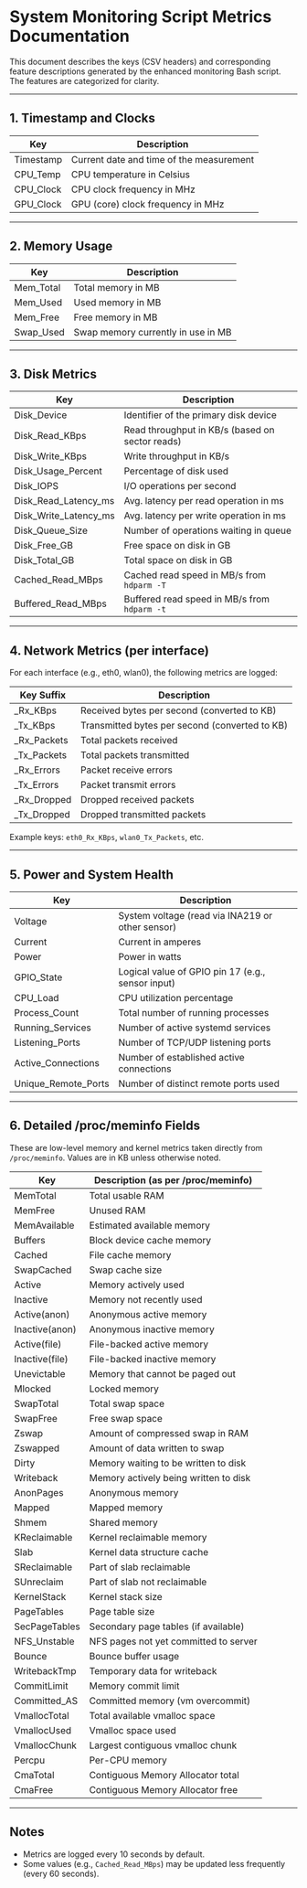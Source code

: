 # System Monitoring Script Metrics Documentation

This document describes the keys (CSV headers) and corresponding feature descriptions generated by the enhanced monitoring Bash script. The features are categorized for clarity.

---

## 1. **Timestamp and Clocks**
| Key         | Description                                  |
|-------------|----------------------------------------------|
| Timestamp   | Current date and time of the measurement     |
| CPU_Temp    | CPU temperature in Celsius                   |
| CPU_Clock   | CPU clock frequency in MHz                   |
| GPU_Clock   | GPU (core) clock frequency in MHz            |

---

## 2. **Memory Usage**
| Key        | Description                                |
|------------|--------------------------------------------|
| Mem_Total  | Total memory in MB                         |
| Mem_Used   | Used memory in MB                          |
| Mem_Free   | Free memory in MB                          |
| Swap_Used  | Swap memory currently in use in MB         |

---

## 3. **Disk Metrics**
| Key                 | Description                                            |
|----------------------|--------------------------------------------------------|
| Disk_Device          | Identifier of the primary disk device                 |
| Disk_Read_KBps       | Read throughput in KB/s (based on sector reads)       |
| Disk_Write_KBps      | Write throughput in KB/s                              |
| Disk_Usage_Percent   | Percentage of disk used                               |
| Disk_IOPS            | I/O operations per second                             |
| Disk_Read_Latency_ms | Avg. latency per read operation in ms                |
| Disk_Write_Latency_ms| Avg. latency per write operation in ms               |
| Disk_Queue_Size      | Number of operations waiting in queue                 |
| Disk_Free_GB         | Free space on disk in GB                              |
| Disk_Total_GB        | Total space on disk in GB                             |
| Cached_Read_MBps     | Cached read speed in MB/s from `hdparm -T`            |
| Buffered_Read_MBps   | Buffered read speed in MB/s from `hdparm -t`          |

---

## 4. **Network Metrics (per interface)**

For each interface (e.g., eth0, wlan0), the following metrics are logged:

| Key Suffix              | Description                                 |
|-------------------------|---------------------------------------------|
| _Rx_KBps                | Received bytes per second (converted to KB) |
| _Tx_KBps                | Transmitted bytes per second (converted to KB) |
| _Rx_Packets             | Total packets received                      |
| _Tx_Packets             | Total packets transmitted                   |
| _Rx_Errors              | Packet receive errors                       |
| _Tx_Errors              | Packet transmit errors                      |
| _Rx_Dropped             | Dropped received packets                    |
| _Tx_Dropped             | Dropped transmitted packets                 |

Example keys: `eth0_Rx_KBps`, `wlan0_Tx_Packets`, etc.

---

## 5. **Power and System Health**
| Key              | Description                                      |
|------------------|--------------------------------------------------|
| Voltage          | System voltage (read via INA219 or other sensor) |
| Current          | Current in amperes                               |
| Power            | Power in watts                                   |
| GPIO_State       | Logical value of GPIO pin 17 (e.g., sensor input)|
| CPU_Load         | CPU utilization percentage                       |
| Process_Count    | Total number of running processes                |
| Running_Services | Number of active systemd services                |
| Listening_Ports  | Number of TCP/UDP listening ports                |
| Active_Connections | Number of established active connections       |
| Unique_Remote_Ports | Number of distinct remote ports used          |

---

## 6. **Detailed /proc/meminfo Fields**

These are low-level memory and kernel metrics taken directly from `/proc/meminfo`. Values are in KB unless otherwise noted.

| Key             | Description (as per /proc/meminfo)                |
|------------------|--------------------------------------------------|
| MemTotal         | Total usable RAM                                 |
| MemFree          | Unused RAM                                       |
| MemAvailable     | Estimated available memory                       |
| Buffers          | Block device cache memory                        |
| Cached           | File cache memory                                |
| SwapCached       | Swap cache size                                  |
| Active           | Memory actively used                             |
| Inactive         | Memory not recently used                         |
| Active(anon)     | Anonymous active memory                          |
| Inactive(anon)   | Anonymous inactive memory                        |
| Active(file)     | File-backed active memory                        |
| Inactive(file)   | File-backed inactive memory                      |
| Unevictable      | Memory that cannot be paged out                  |
| Mlocked          | Locked memory                                    |
| SwapTotal        | Total swap space                                 |
| SwapFree         | Free swap space                                  |
| Zswap            | Amount of compressed swap in RAM                 |
| Zswapped         | Amount of data written to swap                   |
| Dirty            | Memory waiting to be written to disk             |
| Writeback        | Memory actively being written to disk            |
| AnonPages        | Anonymous memory                                 |
| Mapped           | Mapped memory                                    |
| Shmem            | Shared memory                                    |
| KReclaimable     | Kernel reclaimable memory                        |
| Slab             | Kernel data structure cache                      |
| SReclaimable     | Part of slab reclaimable                         |
| SUnreclaim       | Part of slab not reclaimable                     |
| KernelStack      | Kernel stack size                                |
| PageTables       | Page table size                                  |
| SecPageTables    | Secondary page tables (if available)             |
| NFS_Unstable     | NFS pages not yet committed to server            |
| Bounce           | Bounce buffer usage                              |
| WritebackTmp     | Temporary data for writeback                     |
| CommitLimit      | Memory commit limit                              |
| Committed_AS     | Committed memory (vm overcommit)                 |
| VmallocTotal     | Total available vmalloc space                    |
| VmallocUsed      | Vmalloc space used                               |
| VmallocChunk     | Largest contiguous vmalloc chunk                 |
| Percpu           | Per-CPU memory                                   |
| CmaTotal         | Contiguous Memory Allocator total                |
| CmaFree          | Contiguous Memory Allocator free                 |

---

## Notes
- Metrics are logged every 10 seconds by default.
- Some values (e.g., `Cached_Read_MBps`) may be updated less frequently (every 60 seconds).
